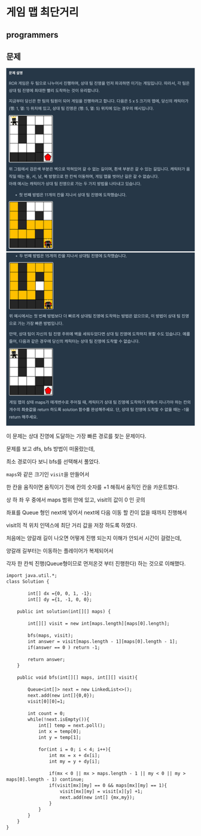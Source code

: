 # 게임 맵 최단거리
## programmers

문제
---
<img src="./images/gameMap1.png">
<img src="./images/gameMap2.png">


이 문제는 상대 진영에 도달하는 가장 빠른 경로를 찾는 문제이다.

문제를 보고 dfs, bfs 방법이 떠올랐는데, 

최소 경로이다 보니 bfs를 선택해서 풀었다.

```maps```와 같은 크기인 ```visit```을 만들어서

한 칸을 움직이면 움직이기 전에 칸의 숫자를 +1 해줘서 움직인 칸을 카운트했다.

상 하 좌 우 중에서 maps 범위 안에 있고, visit의 값이 0 인 곳의

좌표를 Queue 형인 next에 넣어서 next에 다음 이동 할 칸이 없을 때까지 진행해서

visit의 적 위치 인덱스에 최단 거리 값을 저장 하도록 하였다.

처음에는 양갈래 길이 나오면 어떻게 진행 되는지 이해가 안되서 시간이 걸렸는데,

양갈래 길부터는 이동하는 플레이어가 복제되어서

각자 한 칸씩 진행(Queue형이므로 먼저온것 부터 진행한다) 하는 것으로 이해했다.




```
import java.util.*;
class Solution {
         
        int[] dx ={0, 0, 1, -1};
        int[] dy ={1, -1, 0, 0};
    
    public int solution(int[][] maps) {

        int[][] visit = new int[maps.length][maps[0].length];
        
        bfs(maps, visit);
        int answer = visit[maps.length - 1][maps[0].length - 1];
        if(answer == 0 ) return -1;
        
        return answer;
    }
    
    public void bfs(int[][] maps, int[][] visit){
        
        Queue<int[]> next = new LinkedList<>();
        next.add(new int[]{0,0});
        visit[0][0]=1;
        
        int count = 0;
        while(!next.isEmpty()){
            int[] temp = next.poll();
            int x = temp[0];
            int y = temp[1];
            
            for(int i = 0; i < 4; i++){
                int mx = x + dx[i];
                int my = y + dy[i];
                
                if(mx < 0 || mx > maps.length - 1 || my < 0 || my > maps[0].length - 1) continue;
                if(visit[mx][my] == 0 && maps[mx][my] == 1){
                    visit[mx][my] = visit[x][y] +1;
                    next.add(new int[] {mx,my});
                }
            }
        }
    }
}
```
